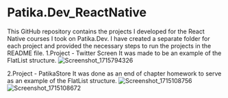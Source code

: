 # Patika.Dev_ReactNative
This GitHub repository contains the projects I developed for the React Native courses I took on Patika.Dev. I have created a separate folder for each project and provided the necessary steps to run the projects in the README file.
1.Project - Twitter Screen
  It was made to be an example of the FlatList structure.
  ![Screenshot_1715794326](https://github.com/zekiyedogr/Patika.Dev_ReactNative/assets/72526615/de2bb0b2-02b1-442e-b90c-29999e15a1d4)

2.Project - PatikaStore
  It was done as an end of chapter homework to serve as an example of the FlatList structure.
  ![Screenshot_1715108756](https://github.com/zekiyedogr/Patika.Dev_ReactNative/assets/72526615/10fa399a-01a0-4423-b0ac-01c974111ccd)
  ![Screenshot_1715108672](https://github.com/zekiyedogr/Patika.Dev_ReactNative/assets/72526615/5aaf0a6a-2329-4524-becf-42cf661b8a19)
